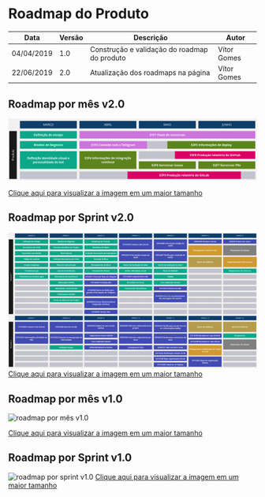 # Roadmap do Produto

| **Data** | **Versão** | **Descrição** | **Autor** |
| --- | --- | --- | --- |
| 04/04/2019 | 1.0 | Construção e validação do roadmap do produto | Vítor Gomes |
| 22/06/2019 | 2.0 | Atualização dos roadmaps na página | Vítor Gomes |

## Roadmap por mês v2.0

![roadmap por mês v2.0](../assets/img/roadmaps/product_roadmap_v2.png)

[Clique aqui para visualizar a imagem em um maior tamanho](https://raw.githubusercontent.com/fga-eps-mds/2019.1-ADA/gh-pages/docs/assets/img/roadmaps/product_roadmap_v2.png)

## Roadmap por Sprint v2.0

![roadmap por sprint v2.0](../assets/img/roadmaps/roadmap_sprint_v2.png)
[Clique aqui para visualizar a imagem em um maior tamanho](https://raw.githubusercontent.com/fga-eps-mds/2019.1-ADA/gh-pages/docs/assets/img/roadmaps/roadmap_sprint_v2.png)

## Roadmap por mês v1.0

![roadmap por mês v1.0](../assets/img/roadmaps/product_roadmap_v1.jpg)

[Clique aqui para visualizar a imagem em um maior tamanho](https://raw.githubusercontent.com/fga-eps-mds/2019.1-ADA/gh-pages/docs/assets/img/roadmaps/product_roadmap_v1.jpg)

## Roadmap por Sprint v1.0

![roadmap por sprint v1.0](../assets/img/roadmaps/roadmap_sprint_v1.jpg)
[Clique aqui para visualizar a imagem em um maior tamanho](https://raw.githubusercontent.com/fga-eps-mds/2019.1-ADA/gh-pages/docs/assets/img/roadmaps/roadmap_sprint_v1.jpg)
